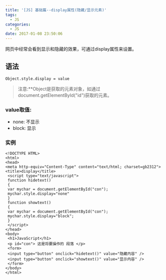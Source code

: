 ```yaml
---
title: '[JS] 基础篇--display属性(隐藏/显示元素)'
tags:
  - JS
categories:
  - JS
date: 2017-01-08 23:50:06
---
```


网页中经常会看到显示和隐藏的效果，可通过display属性来设置。

## 语法

	Object.style.display = value

> 注意:**Object是获取的元素对象，如通过document.getElementById("id")获取的元素。

### value取值:
- none: 不显示
- block: 显示

### 实例
	
	<!DOCTYPE HTML>
	<html>
	<head>
	<meta http-equiv="Content-Type" content="text/html; charset=gb2312">
	<title>display</title>
	 <script type="text/javascript"> 
	 function hidetext() 
	 { 
	 var mychar = document.getElementById("con");
	 mychar.style.display="none"
	 } 
	 function showtext() 
	 { 
	 var mychar = document.getElementById("con");
	 mychar.style.display="block";
	 }
	 </script> 
	</head> 
	<body> 
	 <h1>JavaScript</h1> 
	 <p id="con"> 这是将要操作的 段落 </p> 
	 <form>
	 <input type="button" onclick="hidetext()" value="隐藏内容" /> 
	 <input type="button" onclick="showtext()" value="显示内容" /> 
	 </form>
	</body> 
	</html>
